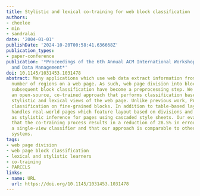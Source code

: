```yaml
---
title: Stylistic and lexical co-training for web block classification
authors:
- cheelee
- min
- sandralai
date: '2004-01-01'
publishDate: '2024-10-20T00:58:41.636668Z'
publication_types:
- paper-conference
publication: '*Proceedings of the 6th Annual ACM International Workshop on Web Information
  and Data Management*'
doi: 10.1145/1031453.1031478
abstract: Many applications which use web data extract information from a limited
  number of regions on a web page. As such, web page division into blocks and the
  subsequent block classification have become a preprocessing step. We introduce PARCELS,
  an open-source, co-trained approach that performs classification based on separate
  stylistic and lexical views of the web page. Unlike previous work, PARCELS performs
  classification on fine-grained blocks. In addition to table-based layout, the system
  handles real-world pages which feature layout based on divisions and spans as well
  as stylistic inference for pages using cascaded style sheets. Our evaluation shows
  that the co-training process results in a reduction of 28.5% in error rate over
  a single-view classifier and that our approach is comparable to other state-of-the-art
  systems.
tags:
- web page division
- web page block classification
- lexical and stylistic learners
- co-training
- PARCELS
links:
- name: URL
  url: https://doi.org/10.1145/1031453.1031478
---
```


